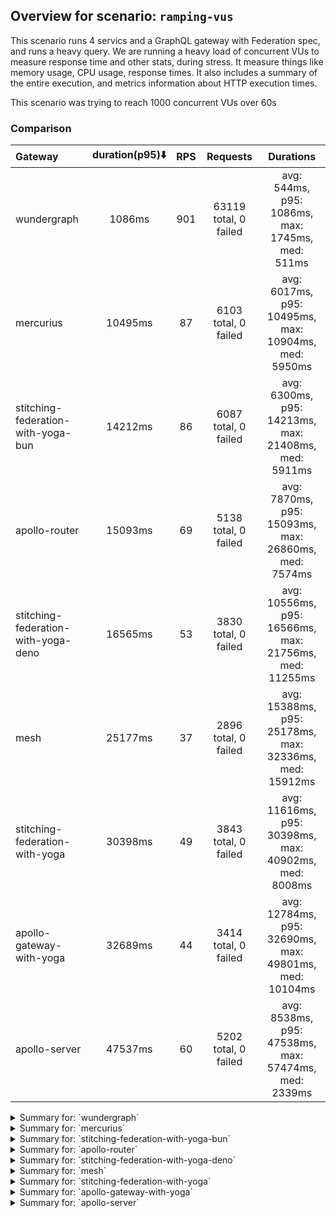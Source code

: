 ## Overview for scenario: `ramping-vus`


This scenario runs 4 servics and a GraphQL gateway with Federation spec, and runs a heavy query. We are running a heavy load of concurrent VUs to measure response time and other stats, during stress. It measure things like memory usage, CPU usage, response times. It also includes a summary of the entire execution, and metrics information about HTTP execution times.


This scenario was trying to reach 1000 concurrent VUs over 60s


### Comparison


| Gateway                             | duration(p95)⬇️ |  RPS  |       Requests        |                       Durations                        |
| :---------------------------------- | :-------------: | :---: | :-------------------: | :----------------------------------------------------: |
| wundergraph                         |     1086ms      |  901  | 63119 total, 0 failed |    avg: 544ms, p95: 1086ms, max: 1745ms, med: 511ms    |
| mercurius                           |     10495ms     |  87   | 6103 total, 0 failed  |  avg: 6017ms, p95: 10495ms, max: 10904ms, med: 5950ms  |
| stitching-federation-with-yoga-bun  |     14212ms     |  86   | 6087 total, 0 failed  |  avg: 6300ms, p95: 14213ms, max: 21408ms, med: 5911ms  |
| apollo-router                       |     15093ms     |  69   | 5138 total, 0 failed  |  avg: 7870ms, p95: 15093ms, max: 26860ms, med: 7574ms  |
| stitching-federation-with-yoga-deno |     16565ms     |  53   | 3830 total, 0 failed  | avg: 10556ms, p95: 16566ms, max: 21756ms, med: 11255ms |
| mesh                                |     25177ms     |  37   | 2896 total, 0 failed  | avg: 15388ms, p95: 25178ms, max: 32336ms, med: 15912ms |
| stitching-federation-with-yoga      |     30398ms     |  49   | 3843 total, 0 failed  | avg: 11616ms, p95: 30398ms, max: 40902ms, med: 8008ms  |
| apollo-gateway-with-yoga            |     32689ms     |  44   | 3414 total, 0 failed  | avg: 12784ms, p95: 32690ms, max: 49801ms, med: 10104ms |
| apollo-server                       |     47537ms     |  60   | 5202 total, 0 failed  |  avg: 8538ms, p95: 47538ms, max: 57474ms, med: 2339ms  |



<details>
  <summary>Summary for: `wundergraph`</summary>

  **K6 Output**




```
     ✓ response code was 200
     ✓ no_errors
     ✓ expected_result

     checks.........................: 100.00% ✓ 189357     ✗ 0     
     data_received..................: 307 MB  4.4 MB/s
     data_sent......................: 75 MB   1.1 MB/s
     http_req_blocked...............: avg=622.16µs min=900ns  med=2.1µs    max=531.36ms p(90)=3.7µs    p(95)=5.6µs   
     http_req_connecting............: avg=614.37µs min=0s     med=0s       max=531.24ms p(90)=0s       p(95)=0s      
     http_req_duration..............: avg=543.73ms min=5.88ms med=510.81ms max=1.74s    p(90)=965.73ms p(95)=1.08s   
       { expected_response:true }...: avg=543.73ms min=5.88ms med=510.81ms max=1.74s    p(90)=965.73ms p(95)=1.08s   
     http_req_failed................: 0.00%   ✓ 0          ✗ 63119 
     http_req_receiving.............: avg=1.04ms   min=16.4µs med=38.6µs   max=296.04ms p(90)=185.8µs  p(95)=371.31µs
     http_req_sending...............: avg=709.82µs min=7µs    med=12.2µs   max=363.75ms p(90)=30µs     p(95)=116.01µs
     http_req_tls_handshaking.......: avg=0s       min=0s     med=0s       max=0s       p(90)=0s       p(95)=0s      
     http_req_waiting...............: avg=541.97ms min=5.8ms  med=509.6ms  max=1.73s    p(90)=963.88ms p(95)=1.07s   
     http_reqs......................: 63119   901.603631/s
     iteration_duration.............: avg=546.37ms min=6.18ms med=512.71ms max=1.74s    p(90)=972.12ms p(95)=1.08s   
     iterations.....................: 63119   901.603631/s
     vus............................: 9       min=9        max=999 
     vus_max........................: 1000    min=1000     max=1000
```


**Performance Overview**


<img src="https://imagedelivery.net/KYe9TScr4TldYHA48pczVg/eaf90516-51cc-4a27-a7d1-cb232bebf300/public" alt="Performance Overview" />


**HTTP Overview**


<img src="https://imagedelivery.net/KYe9TScr4TldYHA48pczVg/176dc662-3c4c-419c-4e10-cb8402c65d00/public" alt="HTTP Overview" />


  </details>

<details>
  <summary>Summary for: `mercurius`</summary>

  **K6 Output**




```
     ✓ response code was 200
     ✓ no_errors
     ✓ expected_result

     checks.........................: 100.00% ✓ 18309     ✗ 0     
     data_received..................: 31 MB   439 kB/s
     data_sent......................: 7.2 MB  104 kB/s
     http_req_blocked...............: avg=92.03µs min=900ns  med=2.6µs  max=15.01ms p(90)=364.75µs p(95)=408.98µs
     http_req_connecting............: avg=78.72µs min=0s     med=0s     max=14.94ms p(90)=304.97µs p(95)=339.56µs
     http_req_duration..............: avg=6.01s   min=7.62ms med=5.95s  max=10.9s   p(90)=9.96s    p(95)=10.49s  
       { expected_response:true }...: avg=6.01s   min=7.62ms med=5.95s  max=10.9s   p(90)=9.96s    p(95)=10.49s  
     http_req_failed................: 0.00%   ✓ 0         ✗ 6103  
     http_req_receiving.............: avg=62.93µs min=19.7µs med=56.9µs max=8.35ms  p(90)=84.67µs  p(95)=93.39µs 
     http_req_sending...............: avg=31.51µs min=7.2µs  med=16.4µs max=6.28ms  p(90)=61.7µs   p(95)=73.09µs 
     http_req_tls_handshaking.......: avg=0s      min=0s     med=0s     max=0s      p(90)=0s       p(95)=0s      
     http_req_waiting...............: avg=6.01s   min=7.55ms med=5.95s  max=10.9s   p(90)=9.96s    p(95)=10.49s  
     http_reqs......................: 6103    87.179659/s
     iteration_duration.............: avg=6.01s   min=7.95ms med=5.95s  max=10.9s   p(90)=9.96s    p(95)=10.49s  
     iterations.....................: 6103    87.179659/s
     vus............................: 6       min=6       max=1000
     vus_max........................: 1000    min=1000    max=1000
```


**Performance Overview**


<img src="https://imagedelivery.net/KYe9TScr4TldYHA48pczVg/2c8043dc-555e-4eec-a69d-563f031fa900/public" alt="Performance Overview" />


**HTTP Overview**


<img src="https://imagedelivery.net/KYe9TScr4TldYHA48pczVg/e837bc1e-a32c-4b31-5561-3f08ff035f00/public" alt="HTTP Overview" />


  </details>

<details>
  <summary>Summary for: `stitching-federation-with-yoga-bun`</summary>

  **K6 Output**




```
     ✓ response code was 200
     ✓ no_errors
     ✓ expected_result

     checks.........................: 100.00% ✓ 18261     ✗ 0     
     data_received..................: 30 MB   433 kB/s
     data_sent......................: 7.2 MB  103 kB/s
     http_req_blocked...............: avg=325.17µs min=800ns   med=1.6µs  max=366.51ms p(90)=165.53µs p(95)=388.74µs
     http_req_connecting............: avg=173.14µs min=0s      med=0s     max=191.72ms p(90)=111.2µs  p(95)=327.64µs
     http_req_duration..............: avg=6.3s     min=32.5ms  med=5.91s  max=21.4s    p(90)=11.1s    p(95)=14.21s  
       { expected_response:true }...: avg=6.3s     min=32.5ms  med=5.91s  max=21.4s    p(90)=11.1s    p(95)=14.21s  
     http_req_failed................: 0.00%   ✓ 0         ✗ 6087  
     http_req_receiving.............: avg=5.66ms   min=14.5µs  med=26.4µs max=175.15ms p(90)=85.7µs   p(95)=1.32ms  
     http_req_sending...............: avg=357µs    min=6µs     med=9.4µs  max=178.38ms p(90)=63.84µs  p(95)=98.19µs 
     http_req_tls_handshaking.......: avg=0s       min=0s      med=0s     max=0s       p(90)=0s       p(95)=0s      
     http_req_waiting...............: avg=6.29s    min=32.39ms med=5.91s  max=21.4s    p(90)=11.1s    p(95)=14.17s  
     http_reqs......................: 6087    86.942253/s
     iteration_duration.............: avg=6.3s     min=32.84ms med=5.91s  max=21.4s    p(90)=11.11s   p(95)=14.21s  
     iterations.....................: 6087    86.942253/s
     vus............................: 128     min=57      max=1000
     vus_max........................: 1000    min=1000    max=1000
```


**Performance Overview**


<img src="https://imagedelivery.net/KYe9TScr4TldYHA48pczVg/3e8a8a0b-b89d-4ba3-6585-6f451ea83000/public" alt="Performance Overview" />


**HTTP Overview**


<img src="https://imagedelivery.net/KYe9TScr4TldYHA48pczVg/daf747cb-b852-4f58-df6f-e44cb03c0700/public" alt="HTTP Overview" />


  </details>

<details>
  <summary>Summary for: `apollo-router`</summary>

  **K6 Output**




```
     ✓ response code was 200
     ✗ no_errors
      ↳  99% — ✓ 5090 / ✗ 48
     ✗ expected_result
      ↳  99% — ✓ 5137 / ✗ 1

     checks.........................: 99.68% ✓ 15365     ✗ 49    
     data_received..................: 26 MB  346 kB/s
     data_sent......................: 6.1 MB 83 kB/s
     http_req_blocked...............: avg=151.03µs min=1.7µs    med=2.7µs   max=13.58ms p(90)=517.35µs p(95)=643.53µs
     http_req_connecting............: avg=128.63µs min=0s       med=0s      max=13.49ms p(90)=429.2µs  p(95)=545.77µs
     http_req_duration..............: avg=7.86s    min=205.58ms med=7.57s   max=26.85s  p(90)=13.7s    p(95)=15.09s  
       { expected_response:true }...: avg=7.86s    min=205.58ms med=7.57s   max=26.85s  p(90)=13.7s    p(95)=15.09s  
     http_req_failed................: 0.00%  ✓ 0         ✗ 5138  
     http_req_receiving.............: avg=78.16µs  min=23.7µs   med=61.45µs max=5.54ms  p(90)=112.7µs  p(95)=138.81µs
     http_req_sending...............: avg=45.92µs  min=10.4µs   med=19.7µs  max=11.16ms p(90)=76.23µs  p(95)=103.9µs 
     http_req_tls_handshaking.......: avg=0s       min=0s       med=0s      max=0s      p(90)=0s       p(95)=0s      
     http_req_waiting...............: avg=7.86s    min=205.45ms med=7.57s   max=26.85s  p(90)=13.7s    p(95)=15.09s  
     http_reqs......................: 5138   69.550086/s
     iteration_duration.............: avg=7.87s    min=206.1ms  med=7.57s   max=26.86s  p(90)=13.7s    p(95)=15.09s  
     iterations.....................: 5138   69.550086/s
     vus............................: 88     min=53      max=1000
     vus_max........................: 1000   min=1000    max=1000
```


**Performance Overview**


<img src="https://imagedelivery.net/KYe9TScr4TldYHA48pczVg/9fb81263-6a55-4bb2-684a-84f3a2d48600/public" alt="Performance Overview" />


**HTTP Overview**


<img src="https://imagedelivery.net/KYe9TScr4TldYHA48pczVg/9f8dcce7-deb4-4797-70ed-5953c4438500/public" alt="HTTP Overview" />


  </details>

<details>
  <summary>Summary for: `stitching-federation-with-yoga-deno`</summary>

  **K6 Output**




```
     ✓ response code was 200
     ✗ no_errors
      ↳  99% — ✓ 3818 / ✗ 12
     ✓ expected_result

     checks.........................: 99.89% ✓ 11478     ✗ 12    
     data_received..................: 19 MB  271 kB/s
     data_sent......................: 4.5 MB 64 kB/s
     http_req_blocked...............: avg=144.1µs  min=900ns  med=2.7µs   max=15.01ms p(90)=475.03µs p(95)=516.76µs
     http_req_connecting............: avg=122.07µs min=0s     med=0s      max=14.95ms p(90)=396.41µs p(95)=437.59µs
     http_req_duration..............: avg=10.55s   min=1.19s  med=11.25s  max=21.75s  p(90)=16.27s   p(95)=16.56s  
       { expected_response:true }...: avg=10.55s   min=1.19s  med=11.25s  max=21.75s  p(90)=16.27s   p(95)=16.56s  
     http_req_failed................: 0.00%  ✓ 0         ✗ 3830  
     http_req_receiving.............: avg=91.25µs  min=16.8µs med=47.25µs max=12.08ms p(90)=107.11µs p(95)=139.8µs 
     http_req_sending...............: avg=45.97µs  min=6.7µs  med=17.89µs max=4.65ms  p(90)=83.11µs  p(95)=101.65µs
     http_req_tls_handshaking.......: avg=0s       min=0s     med=0s      max=0s      p(90)=0s       p(95)=0s      
     http_req_waiting...............: avg=10.55s   min=1.19s  med=11.25s  max=21.75s  p(90)=16.27s   p(95)=16.56s  
     http_reqs......................: 3830   53.539432/s
     iteration_duration.............: avg=10.55s   min=1.19s  med=11.25s  max=21.75s  p(90)=16.27s   p(95)=16.56s  
     iterations.....................: 3830   53.539432/s
     vus............................: 143    min=55      max=1000
     vus_max........................: 1000   min=1000    max=1000
```


**Performance Overview**


<img src="https://imagedelivery.net/KYe9TScr4TldYHA48pczVg/4795694e-175d-4c22-5012-704788d66700/public" alt="Performance Overview" />


**HTTP Overview**


<img src="https://imagedelivery.net/KYe9TScr4TldYHA48pczVg/831c3062-d80f-4819-54f9-217a9fdf3b00/public" alt="HTTP Overview" />


  </details>

<details>
  <summary>Summary for: `mesh`</summary>

  **K6 Output**




```
     ✓ response code was 200
     ✗ no_errors
      ↳  99% — ✓ 2870 / ✗ 26
     ✗ expected_result
      ↳  99% — ✓ 2887 / ✗ 9

     checks.........................: 99.59% ✓ 8653      ✗ 35    
     data_received..................: 15 MB  186 kB/s
     data_sent......................: 3.4 MB 44 kB/s
     http_req_blocked...............: avg=1.73ms   min=1.7µs  med=3.3µs   max=118.4ms  p(90)=710.04µs p(95)=848.94µs
     http_req_connecting............: avg=1.66ms   min=0s     med=0s      max=117.27ms p(90)=602.79µs p(95)=716.42µs
     http_req_duration..............: avg=15.38s   min=2.53s  med=15.91s  max=32.33s   p(90)=24.01s   p(95)=25.17s  
       { expected_response:true }...: avg=15.38s   min=2.53s  med=15.91s  max=32.33s   p(90)=24.01s   p(95)=25.17s  
     http_req_failed................: 0.00%  ✓ 0         ✗ 2896  
     http_req_receiving.............: avg=100.05µs min=28.4µs med=83.2µs  max=7.55ms   p(90)=135.94µs p(95)=167.55µs
     http_req_sending...............: avg=153.31µs min=9.79µs med=33.44µs max=12.94ms  p(90)=115.85µs p(95)=165.45µs
     http_req_tls_handshaking.......: avg=0s       min=0s     med=0s      max=0s       p(90)=0s       p(95)=0s      
     http_req_waiting...............: avg=15.38s   min=2.52s  med=15.91s  max=32.33s   p(90)=24.01s   p(95)=25.17s  
     http_reqs......................: 2896   37.118744/s
     iteration_duration.............: avg=15.39s   min=2.61s  med=15.91s  max=32.33s   p(90)=24.01s   p(95)=25.17s  
     iterations.....................: 2896   37.118744/s
     vus............................: 165    min=52      max=1000
     vus_max........................: 1000   min=1000    max=1000
```


**Performance Overview**


<img src="https://imagedelivery.net/KYe9TScr4TldYHA48pczVg/44294dd7-04b8-4c76-8603-b704dd972400/public" alt="Performance Overview" />


**HTTP Overview**


<img src="https://imagedelivery.net/KYe9TScr4TldYHA48pczVg/8a5c7217-c0c0-4917-7e29-59d7b1317500/public" alt="HTTP Overview" />


  </details>

<details>
  <summary>Summary for: `stitching-federation-with-yoga`</summary>

  **K6 Output**




```
     ✓ response code was 200
     ✗ no_errors
      ↳  68% — ✓ 2629 / ✗ 1214
     ✗ expected_result
      ↳  92% — ✓ 3568 / ✗ 275

     checks.........................: 87.08% ✓ 10040     ✗ 1489  
     data_received..................: 27 MB  341 kB/s
     data_sent......................: 4.6 MB 58 kB/s
     http_req_blocked...............: avg=133.27µs min=900ns   med=2.29µs  max=18ms    p(90)=405.37µs p(95)=440.17µs
     http_req_connecting............: avg=114.23µs min=0s      med=0s      max=17.83ms p(90)=336.87µs p(95)=374.75µs
     http_req_duration..............: avg=11.61s   min=1.41s   med=8s      max=40.9s   p(90)=25.4s    p(95)=30.39s  
       { expected_response:true }...: avg=11.61s   min=1.41s   med=8s      max=40.9s   p(90)=25.4s    p(95)=30.39s  
     http_req_failed................: 0.00%  ✓ 0         ✗ 3843  
     http_req_receiving.............: avg=55.24µs  min=15.49µs med=46µs    max=1.03ms  p(90)=87.59µs  p(95)=105.89µs
     http_req_sending...............: avg=41.84µs  min=6.7µs   med=14.79µs max=8.16ms  p(90)=68.99µs  p(95)=79.78µs 
     http_req_tls_handshaking.......: avg=0s       min=0s      med=0s      max=0s      p(90)=0s       p(95)=0s      
     http_req_waiting...............: avg=11.61s   min=1.41s   med=8s      max=40.9s   p(90)=25.4s    p(95)=30.39s  
     http_reqs......................: 3843   49.229722/s
     iteration_duration.............: avg=11.61s   min=1.41s   med=8s      max=40.9s   p(90)=25.4s    p(95)=30.39s  
     iterations.....................: 3843   49.229722/s
     vus............................: 149    min=57      max=1000
     vus_max........................: 1000   min=1000    max=1000
```


**Performance Overview**


<img src="https://imagedelivery.net/KYe9TScr4TldYHA48pczVg/43e1dd8d-6377-4d7c-b6a6-4e568e3b0b00/public" alt="Performance Overview" />


**HTTP Overview**


<img src="https://imagedelivery.net/KYe9TScr4TldYHA48pczVg/a2d0089b-1ea9-46b1-0795-ff73504ff900/public" alt="HTTP Overview" />


  </details>

<details>
  <summary>Summary for: `apollo-gateway-with-yoga`</summary>

  **K6 Output**




```
     ✓ response code was 200
     ✗ no_errors
      ↳  67% — ✓ 2292 / ✗ 1122
     ✗ expected_result
      ↳  93% — ✓ 3180 / ✗ 234

     checks.........................: 86.76% ✓ 8886      ✗ 1356  
     data_received..................: 15 MB  195 kB/s
     data_sent......................: 4.1 MB 53 kB/s
     http_req_blocked...............: avg=330.83µs min=1.5µs    med=3.2µs  max=23.54ms p(90)=642.94µs p(95)=776.57µs
     http_req_connecting............: avg=294.61µs min=0s       med=0s     max=23.28ms p(90)=543.38µs p(95)=647.32µs
     http_req_duration..............: avg=12.78s   min=917.19ms med=10.1s  max=49.8s   p(90)=25.99s   p(95)=32.68s  
       { expected_response:true }...: avg=12.78s   min=917.19ms med=10.1s  max=49.8s   p(90)=25.99s   p(95)=32.68s  
     http_req_failed................: 0.00%  ✓ 0         ✗ 3414  
     http_req_receiving.............: avg=84.75µs  min=25.9µs   med=72.1µs max=3.37ms  p(90)=124.81µs p(95)=153.84µs
     http_req_sending...............: avg=57.16µs  min=11.3µs   med=23.8µs max=1.9ms   p(90)=101.07µs p(95)=131.4µs 
     http_req_tls_handshaking.......: avg=0s       min=0s       med=0s     max=0s      p(90)=0s       p(95)=0s      
     http_req_waiting...............: avg=12.78s   min=917.12ms med=10.1s  max=49.8s   p(90)=25.99s   p(95)=32.68s  
     http_reqs......................: 3414   44.956704/s
     iteration_duration.............: avg=12.78s   min=917.61ms med=10.1s  max=49.8s   p(90)=25.99s   p(95)=32.69s  
     iterations.....................: 3414   44.956704/s
     vus............................: 220    min=0       max=1000
     vus_max........................: 1000   min=949     max=1000
```


**Performance Overview**


<img src="https://imagedelivery.net/KYe9TScr4TldYHA48pczVg/86976a52-49d2-4b59-fd52-973f51baf900/public" alt="Performance Overview" />


**HTTP Overview**


<img src="https://imagedelivery.net/KYe9TScr4TldYHA48pczVg/1716c77d-657b-421c-1584-2b84a8c89600/public" alt="HTTP Overview" />


  </details>

<details>
  <summary>Summary for: `apollo-server`</summary>

  **K6 Output**




```
     ✓ response code was 200
     ✗ no_errors
      ↳  99% — ✓ 5199 / ✗ 3
     ✓ expected_result

     checks.........................: 99.98% ✓ 15603     ✗ 3     
     data_received..................: 27 MB  314 kB/s
     data_sent......................: 6.2 MB 72 kB/s
     http_req_blocked...............: avg=112.45µs min=1.2µs   med=2.5µs   max=14.82ms p(90)=367.97µs p(95)=418.89µs
     http_req_connecting............: avg=96.2µs   min=0s      med=0s      max=14.76ms p(90)=304.65µs p(95)=351.77µs
     http_req_duration..............: avg=8.53s    min=73.52ms med=2.33s   max=57.47s  p(90)=36.9s    p(95)=47.53s  
       { expected_response:true }...: avg=8.53s    min=73.52ms med=2.33s   max=57.47s  p(90)=36.9s    p(95)=47.53s  
     http_req_failed................: 0.00%  ✓ 0         ✗ 5202  
     http_req_receiving.............: avg=65.67µs  min=19.9µs  med=62.8µs  max=9.94ms  p(90)=89.2µs   p(95)=95.8µs  
     http_req_sending...............: avg=34.68µs  min=7.2µs   med=16.29µs max=3.81ms  p(90)=66.4µs   p(95)=76.59µs 
     http_req_tls_handshaking.......: avg=0s       min=0s      med=0s      max=0s      p(90)=0s       p(95)=0s      
     http_req_waiting...............: avg=8.53s    min=73.44ms med=2.33s   max=57.47s  p(90)=36.9s    p(95)=47.53s  
     http_reqs......................: 5202   60.993875/s
     iteration_duration.............: avg=8.53s    min=73.82ms med=2.33s   max=57.47s  p(90)=36.9s    p(95)=47.53s  
     iterations.....................: 5202   60.993875/s
     vus............................: 5      min=5       max=1000
     vus_max........................: 1000   min=1000    max=1000
```


**Performance Overview**


<img src="https://imagedelivery.net/KYe9TScr4TldYHA48pczVg/b55bd67e-2746-4666-e12a-790a84390800/public" alt="Performance Overview" />


**HTTP Overview**


<img src="https://imagedelivery.net/KYe9TScr4TldYHA48pczVg/6fcf4cb4-5d4c-4868-cf83-d140b288f500/public" alt="HTTP Overview" />


  </details>